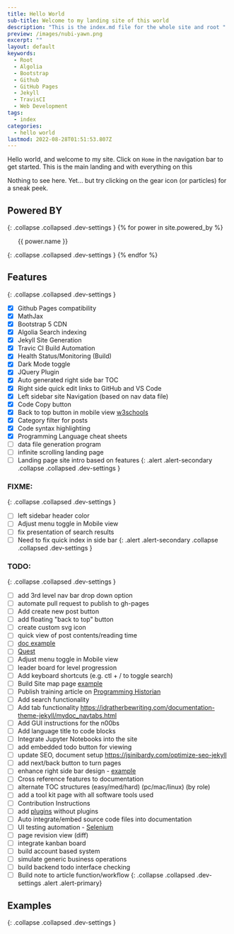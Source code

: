 ```yaml
---
title: Hello World
sub-title: Welcome to my landing site of this world
description: "This is the index.md file for the whole site and root "
preview: /images/nubi-yawn.png
excerpt: ""
layout: default
keywords:
  - Root
  - Algolia
  - Bootstrap
  - Github
  - GitHub Pages
  - Jekyll
  - TravisCI
  - Web Development
tags:
  - index
categories:
  - hello world
lastmod: 2022-08-28T01:51:53.807Z
---
```


Hello world, and welcome to my site. Click on `Home` in the navigation bar to get started.
This is the main landing  and with everything on this 

Nothing to see here. Yet... but try clicking on the gear icon (or particles) for a sneak peek.

  <div id="particles-js" class=""></div>

## Powered BY
{: .collapse .collapsed .dev-settings }
{% for power in site.powered_by %}
<ul href="{{ power.url }}" rel="nofollow">{{ power.name }}</ul>
{: .collapse .collapsed .dev-settings }
{% endfor %}

## Features
{: .collapse .collapsed .dev-settings }
- [x] Github Pages compatibility
- [x] MathJax
- [x] Bootstrap 5 CDN
- [x] Algolia Search indexing
- [x] Jekyll Site Generation
- [x] Travic CI Build Automation
- [x] Health Status/Monitoring (Build)
- [x] Dark Mode toggle
- [x] JQuery Plugin
- [x] Auto generated right side bar TOC
- [x] Right side quick edit links to GitHub and VS Code
- [x] Left sidebar site Navigation (based on nav data file)
- [x] Code Copy button
- [x] Back to top button in mobile view [w3schools](https://www.w3schools.com/howto/howto_js_scroll_to_top.asp)
- [x] Category filter for posts
- [x] Code syntax highlighting
- [x] Programming Language cheat sheets
- [ ] data file generation program
- [ ] infinite scrolling landing page 
- [ ] Landing page site intro based on features
{: .alert .alert-secondary .collapse .collapsed .dev-settings }

### FIXME:
{: .collapse .collapsed .dev-settings }
- [ ] left sidebar header color
- [ ] Adjust menu toggle in Mobile view
- [ ] fix presentation of search results
- [ ] Need to fix quick index in side bar
{: .alert .alert-secondary .collapse .collapsed .dev-settings }

### TODO:
{: .collapse .collapsed .dev-settings }
- [ ] add 3rd level nav bar drop down option
- [ ] automate pull request to publish to gh-pages
- [ ] Add create new post button
- [ ] add floating "back to top" button
- [ ] create custom svg icon
- [ ] quick view of post contents/reading time
- [ ] [doc example](https://tmuxp.git-pull.com/index.html)
- [ ] [Quest](/quests/home)
- [ ] Adjust menu toggle in Mobile view
- [ ] leader board for level progression
- [ ] Add keyboard shortcuts (e.g. ctl + / to toggle search)
- [ ] Build Site map page [example](http://www.publicdomainsherpa.com/site-map.html)
- [ ] Publish training article on [Programming Historian](https://programminghistorian.org/) 
- [ ] Add search functionality
- [ ] Add tab functionality https://idratherbewriting.com/documentation-theme-jekyll/mydoc_navtabs.html
- [ ] Add GUI instructions for the n00bs
- [ ] Add language title to code blocks
- [ ] Integrate Jupyter Notebooks into the site
- [ ] add embedded todo button for viewing
- [ ] update SEO, document setup https://jsinibardy.com/optimize-seo-jekyll
- [ ] add next/back button to turn pages
- [ ] enhance right side bar design - [example](https://bootstrap-themes.github.io/dashboard/docs/#whats-included)
- [ ] Cross reference features to documentation
- [ ] alternate TOC structures (easy/med/hard) (pc/mac/linux) (by role)
- [ ] add a tool kit page with all software tools used
- [ ] Contribution Instructions
- [ ] add [plugins](https://jekyllcodex.org/without-plugins/) without plugins
- [ ] Auto integrate/embed source code files into documentation
- [ ] UI testing automation - [Selenium](https://www.selenium.dev/)
- [ ] page revision view (diff)
- [ ] integrate kanban board
- [ ] build account based system
- [ ] simulate generic business operations
- [ ] build backend todo interface checking
- [ ] Build note to article function/workflow
{: .collapse .collapsed .dev-settings .alert .alert-primary}

## Examples
{: .collapse .collapsed .dev-settings }

<div class="collapse collapsed dev-settings">

</div>

